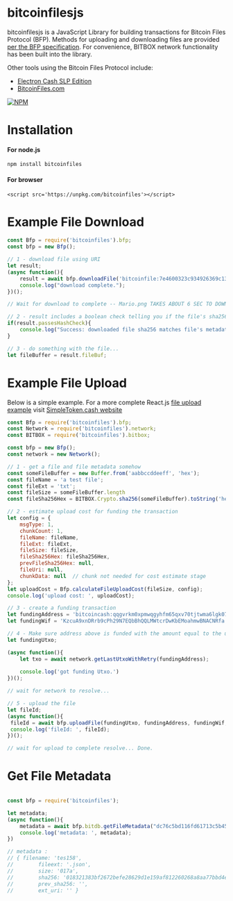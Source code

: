 # bitcoinfilesjs

bitcoinfilesjs is a JavaScript Library for building transactions for Bitcoin Files Protocol (BFP).  Methods for uploading and downloading files are provided [per the BFP specification](https://github.com/simpleledger/slp-specification/blob/master/bitcoinfiles.md).  For convenience, BITBOX network functionality has been built into the library.

Other tools using the Bitcoin Files Protocol include:
* [Electron Cash SLP Edition](http://electroncash.org/#slp)
* [BitcoinFiles.com](http://bitcoinfiles.com)

[![NPM](https://nodei.co/npm/bitcoinfiles.png)](https://nodei.co/npm/bitcoinfiles/)

# Installation

#### For node.js
`npm install bitcoinfiles`

#### For browser
```<script src='https://unpkg.com/bitcoinfiles'></script>```
 

# Example File Download
```javascript
const Bfp = require('bitcoinfiles').bfp;
const bfp = new Bfp();

// 1 - download file using URI
let result;
(async function(){
    result = await bfp.downloadFile('bitcoinfile:7e4600323c934926369c136562f5483e3df79baf087c8dd2b0ed1aea69d5ee49');
    console.log("download complete.");
})();

// Wait for download to complete -- Mario.png TAKES ABOUT 6 SEC TO DOWNLOAD!

// 2 - result includes a boolean check telling you if the file's sha256 matches the file's metadata```
if(result.passesHashCheck){
    console.log("Success: downloaded file sha256 matches file's metadata");
}

// 3 - do something with the file...
let fileBuffer = result.fileBuf;
```

# Example File Upload 
Below is a simple example.  For a more complete React.js [file upload example](https://github.com/simpleledger/SimpleToken.cash/blob/master/src/UploadDialog.js) visit [SimpleToken.cash website](https://simpletoken.cash)

```javascript
const Bfp = require('bitcoinfiles').bfp;
const Network = require('bitcoinfiles').network;
const BITBOX = require('bitcoinfiles').bitbox;

const bfp = new Bfp();
const network = new Network();

// 1 - get a file and file metadata somehow 
const someFileBuffer = new Buffer.from('aabbccddeeff', 'hex');
const fileName = 'a test file';
const fileExt = 'txt';
const fileSize = someFileBuffer.length
const fileSha256Hex = BITBOX.Crypto.sha256(someFileBuffer).toString('hex');

// 2 - estimate upload cost for funding the transaction
let config = {
    msgType: 1,
    chunkCount: 1,
    fileName: fileName,
    fileExt: fileExt,
    fileSize: fileSize,
    fileSha256Hex: fileSha256Hex,
    prevFileSha256Hex: null,
    fileUri: null,
    chunkData: null  // chunk not needed for cost estimate stage
};
let uploadCost = Bfp.calculateFileUploadCost(fileSize, config);
console.log('upload cost: ', uploadCost);

// 3 - create a funding transaction
let fundingAddress = 'bitcoincash:qqgvrkm0xpmwqgyhfm65qxv70tjtwma6lgk07ffv9u'
let fundingWif = 'KzcuA9xnDRrb9cPh29N7EQbBhQQLMWtcrDwKbEMoahmwBNACNRfa'

// 4 - Make sure address above is funded with the amount equal to the uploadCost
let fundingUtxo;

(async function(){
    let txo = await network.getLastUtxoWithRetry(fundingAddress);
    
    console.log('got funding Utxo.')
})();

// wait for network to resolve...

// 5 - upload the file
let fileId;
(async function(){
 fileId = await bfp.uploadFile(fundingUtxo, fundingAddress, fundingWif, someFileBuffer, fileName, fileExt);
 console.log('fileId: ', fileId);
})(); 

// wait for upload to complete resolve... Done.

```

# Get File Metadata

```javascript

const bfp = require('bitcoinfiles');

let metadata;
(async function(){
    metadata = await bfp.bitdb.getFileMetadata("dc76c5bd116fd61713c5b454b393212e33a1b2a8c926dcc40261f955d59b8e90","qrg3fvfue463rc5genp2kyrj4mg6g2lpxst0y4wamw");
    console.log('metadata: ', metadata);
})

// metadata : 
// { filename: 'tes158',
//        fileext: '.json',
//        size: '017a',
//        sha256: '018321383bf2672befe28629d1e159af812260268a8aa77bbd4ec27489d65b58',
//        prev_sha256: '',
//        ext_uri: '' }

```
